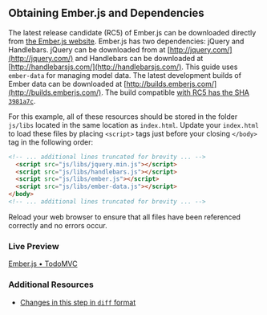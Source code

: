 ## Obtaining Ember.js and Dependencies

The latest release candidate (RC5) of Ember.js can be downloaded
directly from [the Ember.js website](http://emberjs.com/).  Ember.js has
two dependencies: jQuery and Handlebars. jQuery can be downloaded from
at [http://jquery.com/](http://jquery.com/) and Handlebars can be
downloaded at [http://handlebarsjs.com/](http://handlebarsjs.com/). This
guide uses `ember-data` for managing model data. The latest development
builds of Ember data can be downloaded at
[http://builds.emberjs.com/](http://builds.emberjs.com/). The build
compatible [with RC5 has the SHA `3981a7c`](http://builds.emberjs.com.s3.amazonaws.com/ember-data-0.13.js).

For this example, all of these resources should be stored in the folder `js/libs` located in the same location as `index.html`. Update your `index.html` to load these files by placing `<script>` tags just before your closing `</body>` tag in the following order:

```html
<!-- ... additional lines truncated for brevity ... -->
  <script src="js/libs/jquery.min.js"></script>
  <script src="js/libs/handlebars.js"></script>
  <script src="js/libs/ember.js"></script>
  <script src="js/libs/ember-data.js"></script>
</body>
<!-- ... additional lines truncated for brevity ... -->
```

Reload your web browser to ensure that all files have been referenced correctly and no errors occur.

### Live Preview
<a class="jsbin-embed" href="http://jsbin.com/ijefig/2/embed?live">Ember.js • TodoMVC</a><script src="http://static.jsbin.com/js/embed.js"></script>
 
### Additional Resources

  * [Changes in this step in `diff` format](https://github.com/emberjs/quickstart-code-sample/commit/0880d6e21b83d916a02fd17163f58686a37b5b2c)
